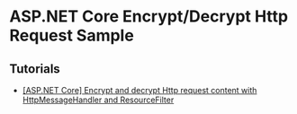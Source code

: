 # ASP.NET Core Encrypt/Decrypt Http Request Sample

## Tutorials

- [[ASP.NET Core] Encrypt and decrypt Http request content with HttpMessageHandler and ResourceFilter](https://karatejb.blogspot.com/2020/02/aspnet-core-encrypt-and-decrypt-request.html)

